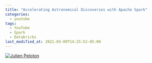 ```yaml
---
title: "Accelerating Astronomical Discoveries with Apache Spark"
categories:
  - youtube
tags:
  - YouTube
  - Spark
  - Databricks
last_modified_at: 2021-03-09T14:25:52-05:00
---
```


[![Julien Peloton](https://img.youtube.com/vi/uFAOS9S1in4/0.jpg)](https://www.youtube.com/watch?v=uFAOS9S1in4 "Title")


